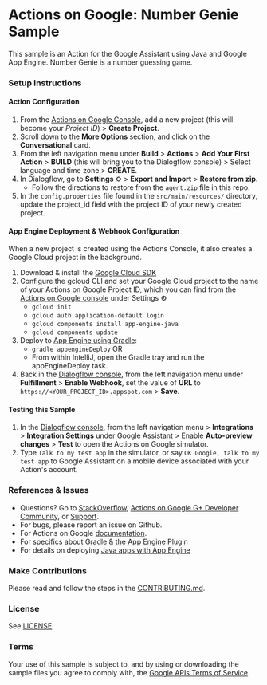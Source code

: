# Actions on Google: Number Genie Sample

This sample is an Action for the Google Assistant using Java and Google App Engine. Number Genie is a number guessing game.

### Setup Instructions

#### Action Configuration
1. From the [Actions on Google Console](https://console.actions.google.com/), add a new project (this will become your *Project ID*) > **Create Project**.
1. Scroll down to the **More Options** section, and click on the **Conversational** card.
1. From the left navigation menu under **Build** > **Actions** > **Add Your First Action** > **BUILD** (this will bring you to the Dialogflow console) > Select language and time zone > **CREATE**.
1. In Dialogflow, go to **Settings** ⚙ > **Export and Import** > **Restore from zip**.
   + Follow the directions to restore from the `agent.zip` file in this repo.
1. In the `config.properties` file found in the `src/main/resources/` directory, update the project_id field with the project ID of your newly created project.

#### App Engine Deployment & Webhook Configuration
When a new project is created using the Actions Console, it also creates a Google Cloud project in the background.

1. Download & install the [Google Cloud SDK](https://cloud.google.com/sdk/docs/)
1. Configure the gcloud CLI and set your Google Cloud project to the name of your Actions on Google Project ID, which you can find from the [Actions on Google console](https://console.actions.google.com/) under Settings ⚙
   + `gcloud init`
   + `gcloud auth application-default login`
   + `gcloud components install app-engine-java`
   + `gcloud components update`
1. Deploy to [App Engine using Gradle](https://cloud.google.com/appengine/docs/flexible/java/using-gradle):
   + `gradle appengineDeploy` OR
   +  From within IntelliJ, open the Gradle tray and run the appEngineDeploy task.
1. Back in the [Dialogflow console](https://console.dialogflow.com), from the left navigation menu under **Fulfillment** > **Enable Webhook**, set the value of **URL** to `https://<YOUR_PROJECT_ID>.appspot.com` > **Save**.

#### Testing this Sample
1. In the [Dialogflow console](https://console.dialogflow.com), from the left navigation menu > **Integrations** > **Integration Settings** under Google Assistant > Enable **Auto-preview changes** >  **Test** to open the Actions on Google simulator.
1. Type `Talk to my test app` in the simulator, or say `OK Google, talk to my test app` to Google Assistant on a mobile device associated with your Action's account.

### References & Issues
+ Questions? Go to [StackOverflow](https://stackoverflow.com/questions/tagged/actions-on-google), [Actions on Google G+ Developer Community](https://g.co/actionsdev), or [Support](https://developers.google.com/actions/support/).
+ For bugs, please report an issue on Github.
+ For Actions on Google [documentation](https://developers.google.com/actions/).
+ For specifics about [Gradle & the App Engine Plugin](https://cloud.google.com/appengine/docs/flexible/java/using-gradle)
+ For details on deploying [Java apps with App Engine](https://cloud.google.com/appengine/docs/standard/java/quickstart)

### Make Contributions
Please read and follow the steps in the [CONTRIBUTING.md](CONTRIBUTING.md).

### License
See [LICENSE](LICENSE).

### Terms
Your use of this sample is subject to, and by using or downloading the sample files you agree to comply with, the [Google APIs Terms of Service](https://developers.google.com/terms/).
